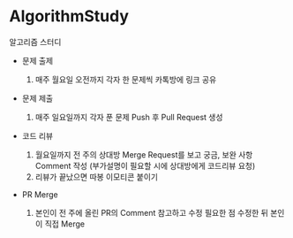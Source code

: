 # AlgorithmStudy
알고리즘 스터디

* 문제 출제
  1) 매주 월요일 오전까지 각자 한 문제씩 카톡방에 링크 공유
  
* 문제 제출
  1) 매주 일요일까지 각자 푼 문제 Push 후 Pull Request 생성
  
* 코드 리뷰
  1) 월요일까지 전 주의 상대방 Merge Request를 보고 궁금, 보완 사항 Comment 작성 (부가설명이 필요할 시에 상대방에게 코드리뷰 요청)
  2) 리뷰가 끝났으면 따봉 이모티콘 붙이기
  
* PR Merge
  1) 본인이 전 주에 올린 PR의 Comment 참고하고 수정 필요한 점 수정한 뒤 본인이 직접 Merge
